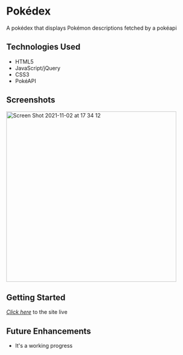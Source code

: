 # Pokédex

A pokédex that displays Pokémon descriptions fetched by a pokéapi

## Technologies Used

- HTML5
- JavaScript/jQuery
- CSS3
- PokéAPI

## Screenshots

<img width="450" alt="Screen Shot 2021-11-02 at 17 34 12" src="https://user-images.githubusercontent.com/91039252/139959818-63b78de3-9b3d-4640-aa48-a60bed2b273d.png">


## Getting Started

[*Click here*](#) to the site live

## Future Enhancements

- It's a working progress
